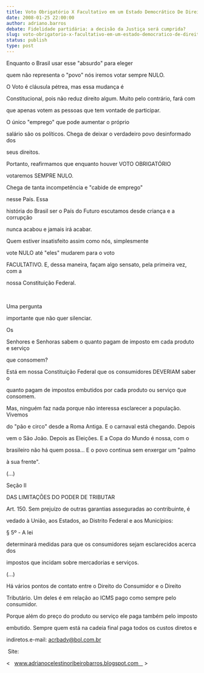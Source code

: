 ```yaml
---
title: Voto Obrigatório X Facultativo em um Estado Democrático De Direito - Brasil.
date: 2008-01-25 22:00:00
author: adriano.barros
debate: Fidelidade partidária: a decisão da Justiça será cumprida?
slug: voto-obrigatorio-x-facultativo-em-um-estado-democratico-de-direito-brasil
status: publish 
type: post
---
```


  

  

Enquanto o Brasil usar esse "absurdo" para eleger  

quem não representa o "povo" nós iremos votar sempre NULO.   

  

O Voto é cláusula pétrea, mas essa mudança é  

Constitucional, pois não reduz direito algum. Muito pelo contrário, fará com  

que apenas votem as pessoas que tem vontade de participar.   

  

O único "emprego" que pode aumentar o próprio  

salário são os políticos. Chega de deixar o verdadeiro povo desinformado dos  

seus direitos.  

  

Portanto, reafirmamos que enquanto houver VOTO OBRIGATÓRIO  

votaremos SEMPRE NULO.   

  

Chega de tanta incompetência e "cabide de emprego"  

nesse País. Essa  

história do Brasil ser o País do Futuro escutamos desde criança e a corrupção  

nunca acabou e jamais irá acabar.  

  

Quem estiver insatisfeito assim como nós, simplesmente  

vote NULO até "eles" mudarem para o voto  

FACULTATIVO. E, dessa maneira, façam algo sensato, pela primeira vez, com a  

nossa Constituição Federal.  

  

   

  

Uma pergunta  

importante que não quer silenciar.   

  

Os  

Senhores e Senhoras sabem o quanto pagam de imposto em cada produto e serviço  

que consomem?  

  

  

Está em nossa Constituição Federal que os consumidores DEVERIAM saber o  

quanto pagam de impostos embutidos por cada produto ou serviço que consomem.  

Mas, ninguém faz nada porque não interessa esclarecer a população. Vivemos  

do "pão e circo" desde a Roma Antiga. E o carnaval está chegando. Depois  

vem o São João. Depois as Eleições. E a Copa do Mundo é nossa, com o  

brasileiro não há quem possa... E o povo continua sem enxergar um "palmo  

à sua frente".  

  

(...)  

Seção II  

  

  

DAS LIMITAÇÕES DO PODER DE TRIBUTAR  

  

  

Art. 150. Sem prejuízo de outras garantias asseguradas ao contribuinte, é  

vedado à União, aos Estados, ao Distrito Federal e aos Municípios:  

  

§ 5º - A lei  

determinará medidas para que os consumidores sejam esclarecidos acerca dos  

impostos que incidam sobre mercadorias e serviços.  

  

(...)  

  

  

  

  

  

  

  

  

Há vários pontos de contato entre o Direito do Consumidor e o Direito  

Tributário. Um deles é em relação ao ICMS pago como sempre pelo consumidor.  

Porque além do preço do produto ou serviço ele paga também pelo imposto  

embutido. Sempre quem está na cadeia final paga todos os custos diretos e  

indiretos.e-mail: acrbadv@bol.com.br  

  

  

  

 Site:  

<   www.adrianocelestinoribeirobarros.blogspot.com    >  

  

   

  

   

  

